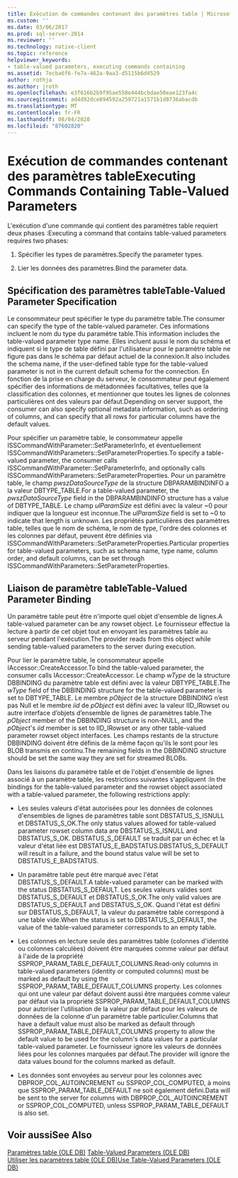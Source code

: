 ```yaml
---
title: Exécution de commandes contenant des paramètres table | Microsoft Docs
ms.custom: ''
ms.date: 03/06/2017
ms.prod: sql-server-2014
ms.reviewer: ''
ms.technology: native-client
ms.topic: reference
helpviewer_keywords:
- table-valued parameters, executing commands containing
ms.assetid: 7ecba6f6-fe7a-462a-9aa3-d5115b6d4529
author: rothja
ms.author: jroth
ms.openlocfilehash: e3f616b2b9f95ae558e444bcbdae50eae123fa4c
ms.sourcegitcommit: ad4d92dce894592a259721a1571b1d8736abacdb
ms.translationtype: MT
ms.contentlocale: fr-FR
ms.lasthandoff: 08/04/2020
ms.locfileid: "87602820"
---
```

# <a name="executing-commands-containing-table-valued-parameters"></a><span data-ttu-id="8fc58-102">Exécution de commandes contenant des paramètres table</span><span class="sxs-lookup"><span data-stu-id="8fc58-102">Executing Commands Containing Table-Valued Parameters</span></span>
  <span data-ttu-id="8fc58-103">L'exécution d'une commande qui contient des paramètres table requiert deux phases :</span><span class="sxs-lookup"><span data-stu-id="8fc58-103">Executing a command that contains table-valued parameters requires two phases:</span></span>  
  
1.  <span data-ttu-id="8fc58-104">Spécifier les types de paramètres.</span><span class="sxs-lookup"><span data-stu-id="8fc58-104">Specify the parameter types.</span></span>  
  
2.  <span data-ttu-id="8fc58-105">Lier les données des paramètres.</span><span class="sxs-lookup"><span data-stu-id="8fc58-105">Bind the parameter data.</span></span>  
  
## <a name="table-valued-parameter-specification"></a><span data-ttu-id="8fc58-106">Spécification des paramètres table</span><span class="sxs-lookup"><span data-stu-id="8fc58-106">Table-Valued Parameter Specification</span></span>  
 <span data-ttu-id="8fc58-107">Le consommateur peut spécifier le type du paramètre table.</span><span class="sxs-lookup"><span data-stu-id="8fc58-107">The consumer can specify the type of the table-valued parameter.</span></span> <span data-ttu-id="8fc58-108">Ces informations incluent le nom du type du paramètre table.</span><span class="sxs-lookup"><span data-stu-id="8fc58-108">This information includes the table-valued parameter type name.</span></span> <span data-ttu-id="8fc58-109">Elles incluent aussi le nom du schéma et indiquent si le type de table défini par l'utilisateur pour le paramètre table ne figure pas dans le schéma par défaut actuel de la connexion.</span><span class="sxs-lookup"><span data-stu-id="8fc58-109">It also includes the schema name, if the user-defined table type for the table-valued parameter is not in the current default schema for the connection.</span></span> <span data-ttu-id="8fc58-110">En fonction de la prise en charge du serveur, le consommateur peut également spécifier des informations de métadonnées facultatives, telles que la classification des colonnes, et mentionner que toutes les lignes de colonnes particulières ont des valeurs par défaut.</span><span class="sxs-lookup"><span data-stu-id="8fc58-110">Depending on server support, the consumer can also specify optional metadata information, such as ordering of columns, and can specify that all rows for particular columns have the default values.</span></span>  
  
 <span data-ttu-id="8fc58-111">Pour spécifier un paramètre table, le consommateur appelle ISSCommandWithParameter::SetParameterInfo, et éventuellement ISSCommandWithParameters::SetParameterProperties.</span><span class="sxs-lookup"><span data-stu-id="8fc58-111">To specify a table-valued parameter, the consumer calls ISSCommandWithParameter::SetParameterInfo, and optionally calls ISSCommandWithParameters::SetParameterProperties.</span></span> <span data-ttu-id="8fc58-112">Pour un paramètre table, le champ *pwszDataSourceType* de la structure DBPARAMBINDINFO a la valeur DBTYPE_TABLE.</span><span class="sxs-lookup"><span data-stu-id="8fc58-112">For a table-valued parameter, the *pwszDataSourceType* field in the DBPARAMBINDINFO structure has a value of DBTYPE_TABLE.</span></span> <span data-ttu-id="8fc58-113">Le champ *ulParamSize* est défini avec la valeur ~0 pour indiquer que la longueur est inconnue.</span><span class="sxs-lookup"><span data-stu-id="8fc58-113">The *ulParamSize* field is set to ~0 to indicate that length is unknown.</span></span> <span data-ttu-id="8fc58-114">Les propriétés particulières des paramètres table, telles que le nom de schéma, le nom de type, l'ordre des colonnes et les colonnes par défaut, peuvent être définies via ISSCommandWithParameters::SetParameterProperties.</span><span class="sxs-lookup"><span data-stu-id="8fc58-114">Particular properties for table-valued parameters, such as schema name, type name, column order, and default columns, can be set through ISSCommandWithParameters::SetParameterProperties.</span></span>  
  
## <a name="table-valued-parameter-binding"></a><span data-ttu-id="8fc58-115">Liaison de paramètre table</span><span class="sxs-lookup"><span data-stu-id="8fc58-115">Table-Valued Parameter Binding</span></span>  
 <span data-ttu-id="8fc58-116">Un paramètre table peut être n'importe quel objet d'ensemble de lignes.</span><span class="sxs-lookup"><span data-stu-id="8fc58-116">A table-valued parameter can be any rowset object.</span></span> <span data-ttu-id="8fc58-117">Le fournisseur effectue la lecture à partir de cet objet tout en envoyant les paramètres table au serveur pendant l'exécution.</span><span class="sxs-lookup"><span data-stu-id="8fc58-117">The provider reads from this object while sending table-valued parameters to the server during execution.</span></span>  
  
 <span data-ttu-id="8fc58-118">Pour lier le paramètre table, le consommateur appelle IAccessor::CreateAccessor.</span><span class="sxs-lookup"><span data-stu-id="8fc58-118">To bind the table-valued parameter, the consumer calls IAccessor::CreateAccessor.</span></span> <span data-ttu-id="8fc58-119">Le champ *wType* de la structure DBBINDING du paramètre table est défini avec la valeur DBTYPE_TABLE.</span><span class="sxs-lookup"><span data-stu-id="8fc58-119">The *wType* field of the DBBINDING structure for the table-valued parameter is set to DBTYPE_TABLE.</span></span> <span data-ttu-id="8fc58-120">Le membre *pObject* de la structure DBBINDING n’est pas Null et le membre *iid* de *pObject* est défini avec la valeur IID_IRowset ou autre interface d’objets d’ensemble de lignes de paramètres table.</span><span class="sxs-lookup"><span data-stu-id="8fc58-120">The *pObject* member of the DBBINDING structure is non-NULL, and the *pObject*'s *iid* member is set to IID_IRowset or any other table-valued parameter rowset object interfaces.</span></span> <span data-ttu-id="8fc58-121">Les champs restants de la structure DBBINDING doivent être définis de la même façon qu'ils le sont pour les BLOB transmis en continu.</span><span class="sxs-lookup"><span data-stu-id="8fc58-121">The remaining fields in the DBBINDING structure should be set the same way they are set for streamed BLOBs.</span></span>  
  
 <span data-ttu-id="8fc58-122">Dans les liaisons du paramètre table et de l'objet d'ensemble de lignes associé à un paramètre table, les restrictions suivantes s'appliquent :</span><span class="sxs-lookup"><span data-stu-id="8fc58-122">In the bindings for the table-valued parameter and the rowset object associated with a table-valued parameter, the following restrictions apply:</span></span>  
  
-   <span data-ttu-id="8fc58-123">Les seules valeurs d'état autorisées pour les données de colonnes d'ensembles de lignes de paramètres table sont DBSTATUS_S_ISNULL et DBSTATUS_S_OK.</span><span class="sxs-lookup"><span data-stu-id="8fc58-123">The only status values allowed for table-valued parameter rowset column data are DBSTATUS_S_ISNULL and DBSTATUS_S_OK.</span></span> <span data-ttu-id="8fc58-124">DBSTATUS_S_DEFAULT se traduit par un échec et la valeur d'état liée est DBSTATUS_E_BADSTATUS.</span><span class="sxs-lookup"><span data-stu-id="8fc58-124">DBSTATUS_S_DEFAULT will result in a failure, and the bound status value will be set to DBSTATUS_E_BADSTATUS.</span></span>  
  
-   <span data-ttu-id="8fc58-125">Un paramètre table peut être marqué avec l'état DBSTATUS_S_DEFAULT.</span><span class="sxs-lookup"><span data-stu-id="8fc58-125">A table-valued parameter can be marked with the status DBSTATUS_S_DEFAULT.</span></span> <span data-ttu-id="8fc58-126">Les seules valeurs valides sont DBSTATUS_S_DEFAULT et DBSTATUS_S_OK.</span><span class="sxs-lookup"><span data-stu-id="8fc58-126">The only valid values are DBSTATUS_S_DEFAULT and DBSTATUS_S_OK.</span></span> <span data-ttu-id="8fc58-127">Quand l'état est défini sur DBSTATUS_S_DEFAULT, la valeur du paramètre table correspond à une table vide.</span><span class="sxs-lookup"><span data-stu-id="8fc58-127">When the status is set to DBSTATUS_S_DEFAULT, the value of the table-valued parameter corresponds to an empty table.</span></span>  
  
-   <span data-ttu-id="8fc58-128">Les colonnes en lecture seule des paramètres table (colonnes d'identité ou colonnes calculées) doivent être marquées comme valeur par défaut à l'aide de la propriété SSPROP_PARAM_TABLE_DEFAULT_COLUMNS.</span><span class="sxs-lookup"><span data-stu-id="8fc58-128">Read-only columns in table-valued parameters (identity or computed columns) must be marked as default by using the SSPROP_PARAM_TABLE_DEFAULT_COLUMNS property.</span></span> <span data-ttu-id="8fc58-129">Les colonnes qui ont une valeur par défaut doivent aussi être marquées comme valeur par défaut via la propriété SSPROP_PARAM_TABLE_DEFAULT_COLUMNS pour autoriser l'utilisation de la valeur par défaut pour les valeurs de données de la colonne d'un paramètre table particulier.</span><span class="sxs-lookup"><span data-stu-id="8fc58-129">Columns that have a default value must also be marked as default through SSPROP_PARAM_TABLE_DEFAULT_COLUMNS property to allow the default value to be used for the column's data values for a particular table-valued parameter.</span></span> <span data-ttu-id="8fc58-130">Le fournisseur ignore les valeurs de données liées pour les colonnes marquées par défaut.</span><span class="sxs-lookup"><span data-stu-id="8fc58-130">The provider will ignore the data values bound for the columns marked as default.</span></span>  
  
-   <span data-ttu-id="8fc58-131">Les données sont envoyées au serveur pour les colonnes avec DBPROP_COL_AUTOINCREMENT ou SSPROP_COL_COMPUTED, à moins que SSPROP_PARAM_TABLE_DEFAULT ne soit également défini.</span><span class="sxs-lookup"><span data-stu-id="8fc58-131">Data will be sent to the server for columns with DBPROP_COL_AUTOINCREMENT or SSPROP_COL_COMPUTED, unless SSPROP_PARAM_TABLE_DEFAULT is also set.</span></span>  
  
## <a name="see-also"></a><span data-ttu-id="8fc58-132">Voir aussi</span><span class="sxs-lookup"><span data-stu-id="8fc58-132">See Also</span></span>  
 <span data-ttu-id="8fc58-133">[Paramètres table &#40;OLE DB&#41;](table-valued-parameters-ole-db.md) </span><span class="sxs-lookup"><span data-stu-id="8fc58-133">[Table-Valued Parameters &#40;OLE DB&#41;](table-valued-parameters-ole-db.md) </span></span>  
 [<span data-ttu-id="8fc58-134">Utiliser les paramètres table &#40;OLE DB&#41;</span><span class="sxs-lookup"><span data-stu-id="8fc58-134">Use Table-Valued Parameters &#40;OLE DB&#41;</span></span>](../native-client-ole-db-how-to/use-table-valued-parameters-ole-db.md)  
  
  
